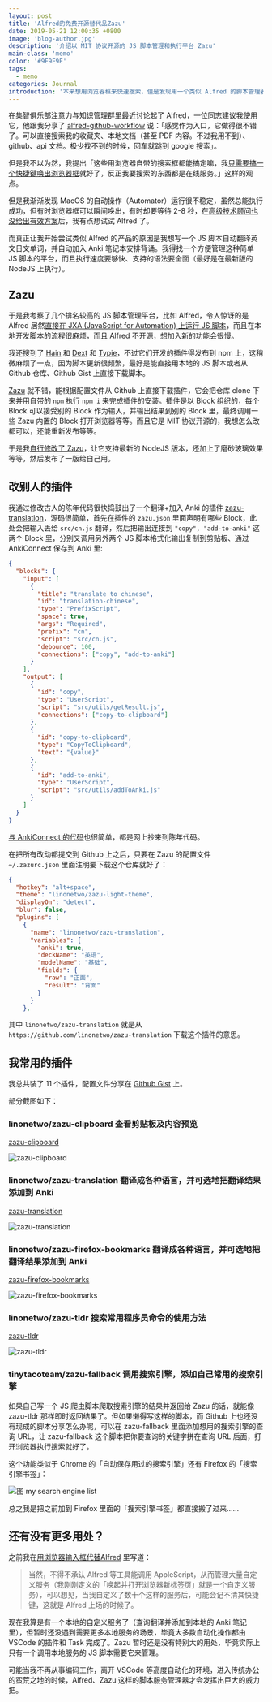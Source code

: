 ```yaml
---
layout: post
title: 'Alfred的免费开源替代品Zazu'
date: 2019-05-21 12:00:35 +0800
image: 'blog-author.jpg'
description: '介绍以 MIT 协议开源的 JS 脚本管理和执行平台 Zazu'
main-class: 'memo'
color: '#9E9E9E'
tags:
  - memo
categories: Journal
introduction: '本来想用浏览器框来快速搜索，但是发现用一个类似 Alfred 的脚本管理器可能更快捷'
---
```


在集智俱乐部注意力与知识管理群里最近讨论起了 Alfred，一位同志建议我使用它，他跟我分享了 [alfred-github-workflow](https://github.com/gharlan/alfred-github-workflow) 说：「感觉作为入口，它做得很不错了。可以直接搜索我的收藏夹、本地文档（甚至 PDF 内容。不过我用不到）、github、api 文档。极少找不到的时候，回车就跳到 google 搜索」。

但是我不以为然，我提出「这些用浏览器自带的搜索框都能搞定嘛，我[只需要搞一个快捷键唤出浏览器框](https://onetwo.ren/%E7%94%A8%E6%B5%8F%E8%A7%88%E5%99%A8%E8%BE%93%E5%85%A5%E6%A1%86%E4%BB%A3%E6%9B%BFAlfred/)就好了，反正我要搜索的东西都是在线服务。」这样的观点。

但是我渐渐发现 MacOS 的自动操作（Automator）运行很不稳定，虽然总能执行成功，但有时浏览器框可以瞬间唤出，有时却要等待 2-8 秒，在[高级技术顾问也没给出有效方案](https://pastebin.com/R2JmiheF)后，我有点想试试 Alfred 了。

而真正让我开始尝试类似 Alfred 的产品的原因是我想写一个 JS 脚本自动翻译英文日文单词，并自动加入 Anki 笔记本安排背诵。我得找一个方便管理这种简单 JS 脚本的平台，而且执行速度要够快、支持的语法要全面（最好是在最新版的 NodeJS 上执行）。

## Zazu

于是我考察了几个排名较高的 JS 脚本管理平台，比如 Alfred，令人惊讶的是 Alfred 居然[直接在 JXA (JavaScript for Automation) 上运行 JS 脚本](https://github.com/JXA-Cookbook/JXA-Cookbook/wiki/ES6-Features-in-JXA)，而且在本地开发脚本的流程很麻烦，而且 Alfred 不开源，想加入新的功能会很慢。

我还搜到了 [Hain](https://github.com/hainproject/hain) 和 [Dext](https://github.com/DextApp/dext) 和 [Typie](https://github.com/typie/typie)，不过它们开发的插件得发布到 npm 上，这稍微麻烦了一点，因为脚本更新很频繁，最好是能直接用本地的 JS 脚本或者从 Github 仓库、Github Gist 上直接下载脚本。

[Zazu](https://github.com/tinytacoteam/zazu) 就不错，能根据配置文件从 Github 上直接下载插件，它会把仓库 clone 下来并用自带的 `npm` 执行 `npm i` 来完成插件的安装。插件是以 Block 组织的，每个 Block 可以接受别的 Block 作为输入，并输出结果到别的 Block 里，最终调用一些 Zazu 内置的 Block 打开浏览器等等。而且它是 MIT 协议开源的，我想怎么改都可以，还能重新发布等等。

于是我[自行修改了 Zazu](https://github.com/tinytacoteam/zazu/pull/341)，让它支持最新的 NodeJS 版本，还加上了磨砂玻璃效果等等，然后发布了一版给自己用。

## 改别人的插件

我通过修改古人的陈年代码很快捣鼓出了一个翻译+加入 Anki 的插件 [zazu-translation](https://github.com/linonetwo/zazu-translation)，源码很简单，首先在插件的 `zazu.json` 里面声明有哪些 Block，此处会把输入丢给 `src/cn.js` 翻译，然后把输出连接到 `"copy", "add-to-anki"` 这两个 Block 里，分别又调用另外两个 JS 脚本格式化输出复制到剪贴板、通过 AnkiConnect 保存到 Anki 里:

```json
{
  "blocks": {
    "input": [
      {
        "title": "translate to chinese",
        "id": "translation-chinese",
        "type": "PrefixScript",
        "space": true,
        "args": "Required",
        "prefix": "cn",
        "script": "src/cn.js",
        "debounce": 100,
        "connections": ["copy", "add-to-anki"]
      }
    ],
    "output": [
      {
        "id": "copy",
        "type": "UserScript",
        "script": "src/utils/getResult.js",
        "connections": ["copy-to-clipboard"]
      },
      {
        "id": "copy-to-clipboard",
        "type": "CopyToClipboard",
        "text": "{value}"
      },
      {
        "id": "add-to-anki",
        "type": "UserScript",
        "script": "src/utils/addToAnki.js"
      }
    ]
  }
}
```

[与 AnkiConnect 的代码](https://github.com/linonetwo/zazu-translation/blob/master/src/utils/addToAnki.js)也很简单，都是网上抄来到陈年代码。

在把所有改动都提交到 Github 上之后，只要在 Zazu 的配置文件 `~/.zazurc.json` 里面注明要下载这个仓库就好了：

```json
{
  "hotkey": "alt+space",
  "theme": "linonetwo/zazu-light-theme",
  "displayOn": "detect",
  "blur": false,
  "plugins": [
    {
      "name": "linonetwo/zazu-translation",
      "variables": {
        "anki": true,
        "deckName": "英语",
        "modelName": "基础",
        "fields": {
          "raw": "正面",
          "result": "背面"
        }
      }
    },
```

其中 `linonetwo/zazu-translation` 就是从 `https://github.com/linonetwo/zazu-translation` 下载这个插件的意思。

## 我常用的插件

我总共装了 11 个插件，配置文件分享在 [Github Gist](https://gist.github.com/linonetwo/c67997a192fd32df1211be5756c563e6) 上。

部分截图如下：

### linonetwo/zazu-clipboard 查看剪贴板及内容预览

[zazu-clipboard](https://github.com/linonetwo/zazu-clipboard)

![zazu-clipboard](https://raw.githubusercontent.com/linonetwo/zazu-clipboard/master/screenshot.png)

### linonetwo/zazu-translation 翻译成各种语言，并可选地把翻译结果添加到 Anki

[zazu-translation](https://github.com/linonetwo/zazu-translation)

![zazu-translation](https://raw.githubusercontent.com/linonetwo/zazu-translation/master/screenshot.png)

### linonetwo/zazu-firefox-bookmarks 翻译成各种语言，并可选地把翻译结果添加到 Anki

[zazu-firefox-bookmarks](https://github.com/linonetwo/zazu-firefox-bookmarks)

![zazu-firefox-bookmarks](https://raw.githubusercontent.com/linonetwo/zazu-firefox-bookmarks/master/screenshot.png)

### linonetwo/zazu-tldr 搜索常用程序员命令的使用方法

[zazu-tldr](https://github.com/linonetwo/zazu-tldr)

![zazu-tldr](https://raw.githubusercontent.com/linonetwo/zazu-tldr/master/doc/image/screenshot.png)

### tinytacoteam/zazu-fallback 调用搜索引擎，添加自己常用的搜索引擎

如果自己写一个 JS 爬虫脚本爬取搜索引擎的结果并返回给 Zazu 的话，就能像 zazu-tldr 那样即时返回结果了。但如果懒得写这样的脚本，而 Github 上也还没有现成的脚本分享怎么办呢，可以在 zazu-fallback 里面添加想用的搜索引擎的查询 URL，让 zazu-fallback 这个脚本把你要查询的关键字拼在查询 URL 后面，打开浏览器执行搜索就好了。

这个功能类似于 Chrome 的「自动保存用过的搜索引擎」还有 Firefox 的「搜索引擎书签」：

![图 my search engine list](https://raw.githubusercontent.com/linonetwo/linonetwo.github.io/master/assets/img/posts/alfred/mysearchengine.png)

总之我是把之前加到 Firefox 里面的「搜索引擎书签」都直接搬了过来……

## 还有没有更多用处？

之前我在[用浏览器输入框代替Alfred](https://onetwo.ren/%E7%94%A8%E6%B5%8F%E8%A7%88%E5%99%A8%E8%BE%93%E5%85%A5%E6%A1%86%E4%BB%A3%E6%9B%BFAlfred/) 里写道：

> 当然，不得不承认 Alfred 等工具能调用 AppleScript，从而管理大量自定义服务（我刚刚定义的「唤起并打开浏览器新标签页」就是一个自定义服务），可以想见，当我自定义了数十个这样的服务后，可能会记不清其快捷键，这就是 Alfred 上场的时候了。

现在我算是有一个本地的自定义服务了（查询翻译并添加到本地的 Anki 笔记里），但暂时还没遇到需要更多本地服务的场景，毕竟大多数自动化操作都由 VSCode 的插件和 Task 完成了。Zazu 暂时还是没有特别大的用处，毕竟实际上只有一个调用本地服务的 JS 脚本需要它来管理。

可能当我不再从事编码工作，离开 VSCode 等高度自动化的环境，进入传统办公的蛮荒之地的时候，Alfred、Zazu 这样的脚本服务管理器才会发挥出巨大的威力把。
